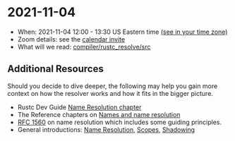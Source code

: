 # 2021-11-04

* When: 2021-11-04 12:00 - 13:30 US Eastern time [(see in your time zone)](https://everytimezone.com/s/a287d2e5)
* Zoom details: see the [calendar invite](https://calendar.google.com/event?action=TEMPLATE&tmeid=NW40YjQ1a2sxbG00NmV1c2t1ZGVhMmF2aXRfMjAyMTExMDRUMTYwMDAwWiB1anQ0dHI1ZWdmc21lY28wZTVwaTFuOTRkNEBn&tmsrc=ujt4tr5egfsmeco0e5pi1n94d4%40group.calendar.google.com&scp=ALL)
* What will we read: [compiler/rustc_resolve/src](https://github.com/rust-lang/rust/tree/master/compiler/rustc_resolve/src)

## Additional Resources

Should you decide to dive deeper, the following may help you gain more context on how the resolver works and how it fits in the bigger picture.

* Rustc Dev Guide [Name Resolution chapter](https://rustc-dev-guide.rust-lang.org/name-resolution.html)
* The Reference chapters on [Names and name resolution](https://doc.rust-lang.org/nightly/reference/names.html)
* [RFC 1560](https://github.com/rust-lang/rfcs/blob/master/text/1560-name-resolution.md) on name resolution which includes some guiding principles.
* General introductions: [Name Resolution](https://en.wikipedia.org/wiki/Name_resolution_(programming_languages)), [Scopes](https://en.wikipedia.org/wiki/Scope_(computer_science)), [Shadowing](https://en.wikipedia.org/wiki/Variable_shadowing)
